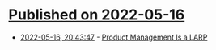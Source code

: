 # [Published on 2022-05-16](index.md)

* [2022-05-16, 20:43:47](https://news.ycombinator.com/item?id=31402922) - [Product Management Is a LARP](https://mirror.xyz/0xB320d282d58cE8402745b6B585Fb9A6C44adC181/qiJf3ogbfiTfEko0BtYeAFkNhBpgkl-UM32iQms_rNc)
